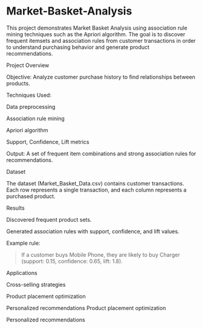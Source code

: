 # Market-Basket-Analysis
This project demonstrates Market Basket Analysis using association rule mining techniques such as the Apriori algorithm. The goal is to discover frequent itemsets and association rules from customer transactions in order to understand purchasing behavior and generate product recommendations.




 Project Overview

Objective: Analyze customer purchase history to find relationships between products.

Techniques Used:

Data preprocessing

Association rule mining

Apriori algorithm

Support, Confidence, Lift metrics

Output: A set of frequent item combinations and strong association rules for recommendations.




 Dataset

The dataset (Market_Basket_Data.csv) contains customer transactions.
Each row represents a single transaction, and each column represents a purchased product.



 Results

Discovered frequent product sets.

Generated association rules with support, confidence, and lift values.

Example rule:

> If a customer buys Mobile Phone, they are likely to buy Charger (support: 0.15, confidence: 0.65, lift: 1.8).





 Applications

Cross-selling strategies

Product placement optimization

Personalized recommendations
Product placement optimization

Personalized recommendations
